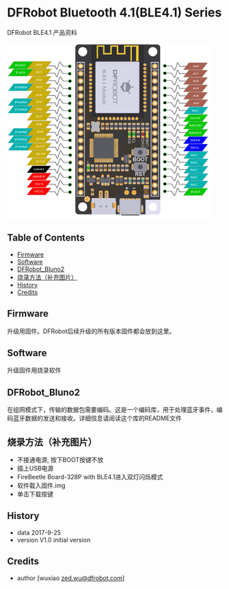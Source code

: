 # DFRobot Bluetooth 4.1(BLE4.1) Series

DFRobot BLE4.1 产品资料

![SVG1](https://raw.githubusercontent.com/DFRobot/binaryfiles/master/DFR0492/DFR0492svg1.png)

## Table of Contents

* [Firmware](#firmware)
* [Software](#software)
* [DFRobot_Bluno2](#dfrobot_bluno2)
* [烧录方法（补充图片）](#烧录方法（补充图片）)
* [History](#history)
* [Credits](#credits)

## Firmware
升级用固件。DFRobot后续升级的所有版本固件都会放到这里。

## Software
升级固件用烧录软件

## DFRobot_Bluno2
在组网模式下，传输的数据包需要编码。这是一个编码库，用于处理蓝牙事件，编码蓝牙数据的发送和接收。详细信息请阅读这个库的README文件

## 烧录方法（补充图片）
* 不接通电源, 按下BOOT按键不放
* 插上USB电源
* FireBeetle Board-328P with BLE4.1进入双灯闪烁模式
* 软件载入固件.img
* 单击下载按键

## History

- data 2017-9-25
- version V1.0
    initial version

## Credits

- author [wuxiao  <zed.wu@dfrobot.com>]